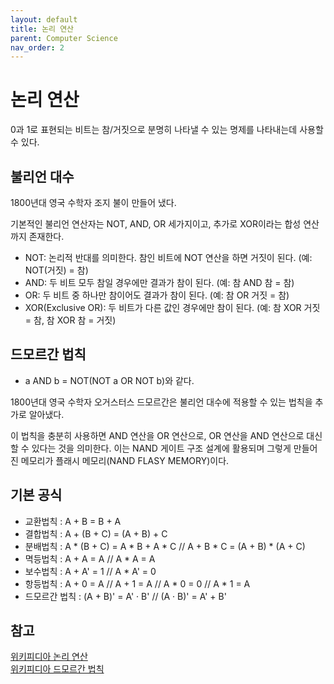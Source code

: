 ```yaml
---
layout: default
title: 논리 연산
parent: Computer Science
nav_order: 2
---
```


# 논리 연산

0과 1로 표현되는 비트는 참/거짓으로 분명히 나타낼 수 있는 명제를 나타내는데 사용할 수 있다.

## 불리언 대수

1800년대 영국 수학자 조지 불이 만들어 냈다.

기본적인 불리언 연산자는 NOT, AND, OR 세가지이고, 추가로 XOR이라는 합성 연산까지 존재한다.

- NOT: 논리적 반대를 의미한다. 참인 비트에 NOT 연산을 하면 거짓이 된다. (예: NOT(거짓) = 참)
- AND: 두 비트 모두 참일 경우에만 결과가 참이 된다. (예: 참 AND 참 = 참)
- OR: 두 비트 중 하나만 참이어도 결과가 참이 된다. (예: 참 OR 거짓 = 참)
- XOR(Exclusive OR): 두 비트가 다른 값인 경우에만 참이 된다. (예: 참 XOR 거짓 = 참, 참 XOR 참 = 거짓)

## 드모르간 법칙
- a AND b = NOT(NOT a OR NOT b)와 같다.

1800년대 영국 수학자 오거스터스 드모르간은 불리언 대수에 적용할 수 있는 법칙을 추가로 알아냈다.

이 법칙을 충분히 사용하면 AND 연산을 OR 연산으로, OR 연산을 AND 연산으로 대신할 수 있다는 것을 의미한다. 이는 NAND 게이트 구조 설계에 활용되며 그렇게 만들어진 메모리가 플래시 메모리(NAND FLASY MEMORY)이다.

## 기본 공식
- 교환법칙 : A + B = B + A
- 결합법칙 : A + (B + C) = (A + B) + C
- 분배법칙 : A * (B + C) =  A * B + A * C // A + B * C = (A + B) * (A + C)
- 멱등법칙 : A + A = A  // A * A = A
- 보수법칙 : A + A' = 1  // A * A' = 0
- 항등법칙 : A + 0 = A // A + 1 = A // A * 0 = 0 // A * 1 = A
- 드모르간 법칙 : (A + B)' = A' · B' // (A · B)' = A' + B'

## 참고
[위키피디아 논리 연산](https://ko.wikipedia.org/wiki/%EB%85%BC%EB%A6%AC_%EC%97%B0%EC%82%B0)  
[위키피디아 드모르간 법칙](https://ko.wikipedia.org/wiki/%EB%93%9C_%EB%AA%A8%EB%A5%B4%EA%B0%84%EC%9D%98_%EB%B2%95%EC%B9%99)